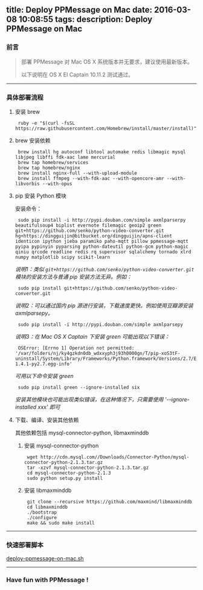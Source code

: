 title: Deploy PPMessage on Mac
date: 2016-03-08 10:08:55
tags:
description: Deploy PPMessage on Mac
---
### 前言
> 部署 PPMessage 对 Mac OS X 系统版本并无要求，建议使用最新版本。
>
> 以下说明在 OS X EI Captain 10.11.2 测试通过。

*** 

### 具体部署流程

1. 安装 brew
    
        ruby -e "$(curl -fsSL https://raw.githubusercontent.com/Homebrew/install/master/install)"

2. brew 安装依赖
        
        brew install hg autoconf libtool automake redis libmagic mysql libjpeg libffi fdk-aac lame mercurial
        brew tap homebrew/services
        brew tap homebrew/nginx
        brew install nginx-full --with-upload-module
        brew install ffmpeg --with-fdk-aac --with-opencore-amr --with-libvorbis --with-opus

3. pip 安装 Python 模块

    安装命令：
       
        sudo pip install -i http://pypi.douban.com/simple axmlparserpy beautifulsoup4 biplist evernote filemagic geoip2 green git+https://github.com/senko/python-video-converter.git hg+https://dingguijin@bitbucket.org/dingguijin/apns-client identicon ipython jieba paramiko paho-mqtt pillow ppmessage-mqtt pyipa pypinyin pyparsing python-dateutil python-gcm python-magic qiniu qrcode readline redis rq supervisor sqlalchemy tornado xlrd numpy matplotlib scipy scikit-learn
    
    *说明1：类似 `git+https://github.com/senko/python-video-converter.git` 模块的安装方法与普通 pip 安装方法无异。例如：*
       
        sudo pip install git+https://github.com/senko/python-video-converter.git
       
    *说明2：可以通过国内 pip 源进行安装，下载速度更快。例如使用豆瓣源安装 axmlparsepy。*
   
        sudo pip install -i http://pypi.douban.com/simple axmlparsepy
        
    *说明3：在 Mac OS X Captain 下安装 green 可能出现以下错误：*
            
        OSError: [Errno 1] Operation not permitted: '/var/folders/nj/ky4gzkdn0db_wdxxyph3j93h0000gn/T/pip-xoS3tF-uninstall/System/Library/Frameworks/Python.framework/Versions/2.7/Extras/lib/python/six-1.4.1-py2.7.egg-info'
    *可用以下命令安装 green*
        
        sudo pip install green --ignore-installed six
        
    *安装其他模块也可能出现类似错误，在这种情况下，只需要使用 '--ignore-installed xxx' 即可*
   
4. 下载、编译、安装其他依赖

    其他依赖包括 mysql-connector-python, libmaxminddb
    1. 安装 mysql-connector-python
        
            wget http://cdn.mysql.com//Downloads/Connector-Python/mysql-connector-python-2.1.3.tar.gz
            tar -xzvf mysql-connector-python-2.1.3.tar.gz
            cd mysql-connector-python-2.1.3
            sudo python setup.py install
    
    2. 安装 libmaxminddb
    
            git clone --recursive https://github.com/maxmind/libmaxminddb
            cd libmaxminddb
            ./bootstrap
            ./configure
            make && sudo make install

***

### 快速部署脚本
[deploy-ppmessage-on-mac.sh](https://github.com/PPMESSAGE/ppmessage/blob/master/ppmessage/deploy/deploy-ppmesage-on-mac.sh)
***
### Have fun with PPMessage !